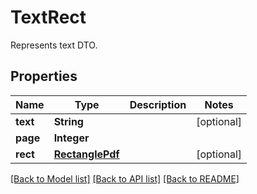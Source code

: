 
# TextRect
Represents text DTO.

## Properties
Name | Type | Description | Notes
------------ | ------------- | ------------- | -------------
**text** | **String** |  | [optional]
**page** | **Integer** |  | 
**rect** | [**RectanglePdf**](RectanglePdf.md) |  | [optional]


[[Back to Model list]](../README.md#documentation-for-models) [[Back to API list]](../README.md#documentation-for-api-endpoints) [[Back to README]](../README.md)



